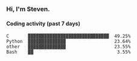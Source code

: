 ### Hi, I'm Steven.

#### Coding activity (past 7 days)
```
C       ▓▓▓▓▓▓▓▓▓▓▓▓▓▓▓▓▓▓▓▓▓▓▓▓▓▓▓▓▓▓  49.25%
Python  ▓▓▓▓▓▓▓▓▓▓▓▓▓▓                  23.64%
other   ▓▓▓▓▓▓▓▓▓▓▓▓▓▓                  23.55%
Bash    ▓▓                               3.55%
```
